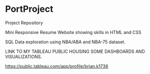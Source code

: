 # PortProject
Project Repository

Mini Responsive Resume Website showing skills in HTML and CSS

SQL Data exploration using NBA/ABA and NBA-75 dataset.


LINK TO MY TABLEAU PUBLIC HOUSING SOME DASHBOARDS AND VISUALIZATIONS.

https://public.tableau.com/app/profile/brian.k1736
